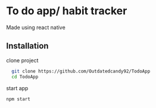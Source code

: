 
# To do app/ habit tracker

Made using react native



## Installation

clone project

```bash
  git clone https://github.com/Outdatedcandy92/TodoApp
  cd TodoApp
```
start app
```
npm start
```
    